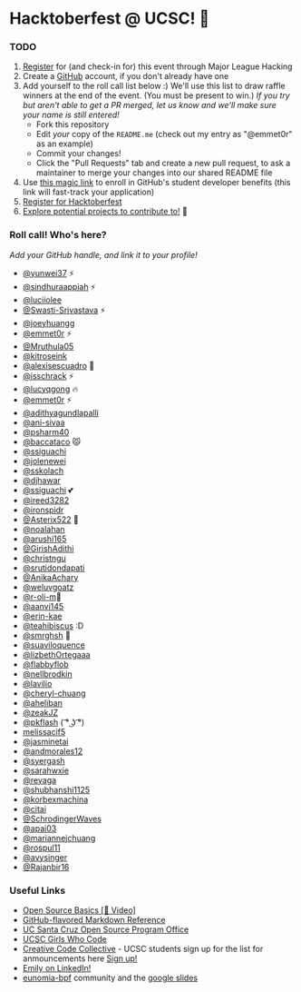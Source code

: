 # Hacktoberfest @ UCSC! 👻

### TODO
1. [Register](https://events.mlh.io/events/11767-hacktoberfest-ucsc) for (and check-in for) this event through Major League Hacking
2. Create a [GitHub](http://www.github.com) account, if you don't already have one
3. Add yourself to the roll call list below :) We'll use this list to draw raffle winners at the end of the event. (You must be present to win.) _If you try but aren't able to get a PR merged, let us know and we'll make sure your name is still entered!_
   - Fork this repository
   - Edit *your* copy of the `README.me` (check out my entry as "@emmet0r" as an example)
   - Commit your changes! 
   - Click the "Pull Requests" tab and create a new pull request, to ask a maintainer to merge your changes into our shared README file
5. Use [this magic link](https://education.github.com/discount_requests/application?utm_source=2024-10-09-UCSC-HACKTOBERFEST) to enroll in GitHub's student developer benefits (this link will fast-track your application)
6. [Register for Hacktoberfest](https://hacktoberfest.com/register/)
7. [Explore potential projects to contribute to!](https://github.com/topics/hacktoberfest) 💖

### Roll call! Who's here?

_Add your GitHub handle, and link it to your profile!_

- [@yunwei37](https://github.com/yunwei37) ⚡
- [@sindhuraappiah](https://github.com/sindhuraappiah) ⚡
- [@luciiolee](https://github.com/luciiolee)
- [@Swasti-Srivastava](https://github.com/Swasti-Srivastava) ⚡
- [@joeyhuangg](https://github.com/joeyhuangg)
- [@emmet0r](https://github.com/emmet0r) ⚡
- [@Mruthula05](https://github.com/Mruthula05)
- [@kitroseink](https://github.com/kitroseink)
- [@alexisescuadro](https://github.com/alexisescuadro) 🌺
- [@isschrack](https://github.com/isschrack) ⚡
- [@lucyqgong](https://github.com/lucyqgong) 🔥
- [@emmet0r](https://github.com/emmet0r) ⚡
- [@adithyagundlapalli](https://github.com/adithyagundlapalli)
- [@ani-sivaa](https://github.com/ani-sivaa)
- [@psharm40](https://github.com/psharm40)
- [@baccataco](https://github.com/baccataco) 😾
- [@ssiguachi](https://github.com/ssiguachi)
- [@jolenewei](https://github.com/jolenewei) 
- [@sskolach](https://github.com/sskolach)
- [@djhawar](https://github.com/dishitaj)
- [@ssiguachi](https://github.com/ssiguachi) 💕
- [@ireed3282](https://github.com/ireed3282) 
- [@ironspidr](https://github.com/Ironspidr/) 
- [@Asterix522](https://github.com/Asterix522) 💃
- [@noalahan](https://github.com/noalahan)
- [@arushi165](https://github.com/arushi165) 
- [@GirishAdithi](https://github.com/GirishAdithi) 
- [@christngu](https://github.com/christngu)
- [@srutidondapati](https://github.com/srutidondapati)
- [@AnikaAchary](https://github.com/AnikaAchary)
- [@weluvgoatz](https://github.com/weluvgoatz)
- [@r-oli-m](https://github.com/r-oli-m)🐷
- [@aanvi145](https://github.com/aanvi145)
- [@erin-kae](https://github.com/erin-kae)
- [@teahibiscus](https://github.com/teahibiscus) :D
- [@smrghsh](https://github.com/smrghsh) 🐒
- [@suaviloquence](https://github.com/suaviloquence)
- [@lizbethOrtegaaa](https://github.com/LizbethOrtegaaa)
- [@flabbyflob](https://github.com/flabbyflob)
- [@nellbrodkin](https://github.com/nellbrodkin)
- [@lavilio](https://github.com/lavilio)
- [@cheryl-chuang](https://github.com/cheryl-chuang)
- [@aheliban](https://github.com/aheliban)
- [@zeakJZ](https://github.com/zeakJZ)
- [@pkflash](https://github.com/pkflash) ( ͡° ͜ʖ ͡°)
- [melissacif5](https://github.com/melissacif5)
- [@jasminetai](https://github.com/jasminetai)
- [@andmorales12](https://github.com/andmorales12)
- [@syergash](https://github.com/syergash)
- [@sarahwxie](https://github.com/sarahwxie)
- [@revaga](https://github.com/revaga)
- [@shubhanshi1125](https://github.com/shubhanshi1125)
- [@korbexmachina](https://github.com/korbexmachina)
- [@citai](https://github.com/citai)
- [@SchrodingerWaves](https://github.com/SchrodingerWaves)
- [@apai03](https://github.com/apai03)
- [@mariannejchuang](https://github.com/mariannejchuang)
- [@rospul11](https://github.com/rospul11)
- [@avysinger](https://github.com/avysinger)
- [@Rajanbir16](https://github.com/Rajanbir16)

### Useful Links

- [Open Source Basics [🍪 Video]](https://www.youtube.com/watch?v=upxUAI-fAtE)
- [GitHub-flavored Markdown Reference](https://docs.github.com/en/get-started/writing-on-github/getting-started-with-writing-and-formatting-on-github/basic-writing-and-formatting-syntax)
- [UC Santa Cruz Open Source Program Office](https://ucsc-ospo.github.io)
- [UCSC Girls Who Code](https://ucsc-gwc.club/)
- [Creative Code Collective](https://creativecodecollective.github.io/) - UCSC students sign up for the list for anmouncements here [Sign up!](https://forms.gle/VuKfbhHroVDbP4HL6)
- [Emily on LinkedIn!](https://www.linkedin.com/in/emilymarielovell/)
- [eunomia-bpf](https://github.com/eunomia-bpf) community and the [google slides](https://docs.google.com/presentation/d/1nu_o0RCUW4O66yABxCR38z52RTjmqI9XRf4kHzLpZmg/edit?usp=sharing)


